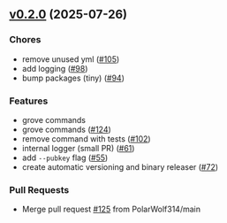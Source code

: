 
<a name="v0.2.0"></a>
## [v0.2.0](https://github.com/PolarWolf314/kanuka/compare/v0.1.0...v0.2.0) (2025-07-26)

### Chores

* remove unused yml ([#105](https://github.com/PolarWolf314/kanuka/issues/105))
* add logging ([#98](https://github.com/PolarWolf314/kanuka/issues/98))
* bump packages (tiny) ([#94](https://github.com/PolarWolf314/kanuka/issues/94))

### Features

* grove commands
* grove commands ([#124](https://github.com/PolarWolf314/kanuka/issues/124))
* remove command with tests ([#102](https://github.com/PolarWolf314/kanuka/issues/102))
* internal logger (small PR) ([#61](https://github.com/PolarWolf314/kanuka/issues/61))
* add `--pubkey` flag ([#55](https://github.com/PolarWolf314/kanuka/issues/55))
* create automatic versioning and binary releaser ([#72](https://github.com/PolarWolf314/kanuka/issues/72))

### Pull Requests

* Merge pull request [#125](https://github.com/PolarWolf314/kanuka/issues/125) from PolarWolf314/main

